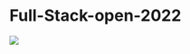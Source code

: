 # Full-Stack-open-2022

[![](https://mermaid.ink/img/pako:eNpVkE1vwjAMhv9K5NMmFdQPSmgOk0bZuDBt0jit5WDRQCLWJEqDNtb2vy-0Qtp8sv0-fmW7hb2uODA4WjSCbFelIj4ei1xY2bgamx2ZTB66NXek1opfOrK8W2vSCG2MVMf7kV9eIZK3myvGiRNSnfpRyof5V8U7sio2aJw2u7_K9kt35KmQb8Lb_1eE5X7quTggO-Bkj5bkaAcEAqi5rVFWfvX22inBCV7zEphPK7SnEkrVew7PTr9f1B6Ys2cewNlU6PhKor-4vjUNqg-tfXnAz2asgbXwDSzJwmm6iGdRms7iNAvnswAuwGg2DSOa0igO0zmlWR_Az2AQTmlG0yimWZLE8zBZRAHwSjptX8ZHD__ufwExNnHb?type=png)](https://mermaid.live/edit#pako:eNpVkE1vwjAMhv9K5NMmFdQPSmgOk0bZuDBt0jit5WDRQCLWJEqDNtb2vy-0Qtp8sv0-fmW7hb2uODA4WjSCbFelIj4ei1xY2bgamx2ZTB66NXek1opfOrK8W2vSCG2MVMf7kV9eIZK3myvGiRNSnfpRyof5V8U7sio2aJw2u7_K9kt35KmQb8Lb_1eE5X7quTggO-Bkj5bkaAcEAqi5rVFWfvX22inBCV7zEphPK7SnEkrVew7PTr9f1B6Ys2cewNlU6PhKor-4vjUNqg-tfXnAz2asgbXwDSzJwmm6iGdRms7iNAvnswAuwGg2DSOa0igO0zmlWR_Az2AQTmlG0yimWZLE8zBZRAHwSjptX8ZHD__ufwExNnHb)
